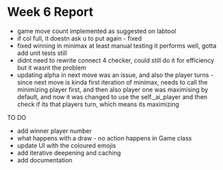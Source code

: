 # Week 6 Report

- game move count implemented as suggested on labtool
- if col full, it doestn ask u to put again - fixed 
- fixed winning in minimax at least manual testing it performs well, gotta add unit tests still
- didnt need to rewrite connect 4 checker, could still do it for efficiency but it wasnt the problem
- updating alpha in next move was an issue, and also the player turns - since next move is kinda first iteration of minimax, needs to call the minimizing player first, and then also player one was maximising by default, and now it was changed to use the self._ai_player and then check if its that players turn, which means its maximizing 

TO DO
- add winner player number
- what happens with a draw - no action happens in Game class 
- update UI with the coloured emojis
- add iterative deepening and caching
- add documentation

